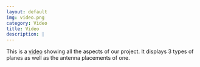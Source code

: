 ```yaml
---
layout: default
img: video.png
category: Video
title: Video
description: |
---
```

This is a [video](https://www.youtube.com/watch?v=E1GDdNYzrLE&feature=youtu.be) showing all the aspects of our project. It displays 3 types of planes as well as the antenna placements of one. 
